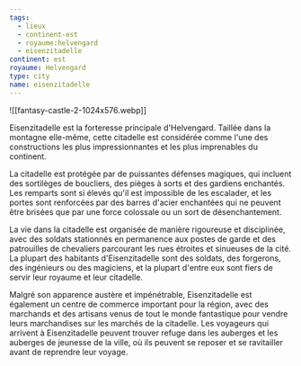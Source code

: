 ```yaml
---
tags:
  - lieux
  - continent-est
  - royaume:helvengard
  - eisenzitadelle
continent: est
royaume: Helvengard
type: city
name: eisenzitadelle
---
```


![[fantasy-castle-2-1024x576.webp]]

Eisenzitadelle est la forteresse principale d'Helvengard. Taillée dans la montagne elle-même, cette citadelle est considérée comme l'une des constructions les plus impressionnantes et les plus imprenables du continent.

La citadelle est protégée par de puissantes défenses magiques, qui incluent des sortilèges de boucliers, des pièges à sorts et des gardiens enchantés. Les remparts sont si élevés qu'il est impossible de les escalader, et les portes sont renforcées par des barres d'acier enchantées qui ne peuvent être brisées que par une force colossale ou un sort de désenchantement.

La vie dans la citadelle est organisée de manière rigoureuse et disciplinée, avec des soldats stationnés en permanence aux postes de garde et des patrouilles de chevaliers parcourant les rues étroites et sinueuses de la cité. La plupart des habitants d'Eisenzitadelle sont des soldats, des forgerons, des ingénieurs ou des magiciens, et la plupart d'entre eux sont fiers de servir leur royaume et leur citadelle.

Malgré son apparence austère et impénétrable, Eisenzitadelle est également un centre de commerce important pour la région, avec des marchands et des artisans venus de tout le monde fantastique pour vendre leurs marchandises sur les marchés de la citadelle. Les voyageurs qui arrivent à Eisenzitadelle peuvent trouver refuge dans les auberges et les auberges de jeunesse de la ville, où ils peuvent se reposer et se ravitailler avant de reprendre leur voyage.